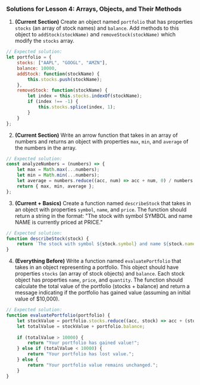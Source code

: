 ### Solutions for Lesson 4: Arrays, Objects, and Their Methods

1. **(Current Section)** Create an object named `portfolio` that has properties `stocks` (an array of stock names) and `balance`. Add methods to this object to `addStock(stockName)` and `removeStock(stockName)` which modify the `stocks` array.

```javascript
// Expected solution:
let portfolio = {
    stocks: ["AAPL", "GOOGL", "AMZN"],
    balance: 10000,
    addStock: function(stockName) {
        this.stocks.push(stockName);
    },
    removeStock: function(stockName) {
        let index = this.stocks.indexOf(stockName);
        if (index !== -1) {
            this.stocks.splice(index, 1);
        }
    }
};
```

2. **(Current Section)** Write an arrow function that takes in an array of numbers and returns an object with properties `max`, `min`, and `average` of the numbers in the array.

```javascript
// Expected solution:
const analyzeNumbers = (numbers) => {
    let max = Math.max(...numbers);
    let min = Math.min(...numbers);
    let average = numbers.reduce((acc, num) => acc + num, 0) / numbers.length;
    return { max, min, average };
};
```

3. **(Current + Basics)** Create a function named `describeStock` that takes in an object with properties `symbol`, `name`, and `price`. The function should return a string in the format: "The stock with symbol SYMBOL and name NAME is currently priced at PRICE."

```javascript
// Expected solution:
function describeStock(stock) {
    return `The stock with symbol ${stock.symbol} and name ${stock.name} is currently priced at $${stock.price}.`;
}
```

4. **(Everything Before)** Write a function named `evaluatePortfolio` that takes in an object representing a portfolio. This object should have properties `stocks` (an array of stock objects) and `balance`. Each stock object has properties `name`, `price`, and `quantity`. The function should calculate the total value of the portfolio (stocks + balance) and return a message indicating if the portfolio has gained value (assuming an initial value of $10,000).

```javascript
// Expected solution:
function evaluatePortfolio(portfolio) {
    let stockValue = portfolio.stocks.reduce((acc, stock) => acc + (stock.price * stock.quantity), 0);
    let totalValue = stockValue + portfolio.balance;
    
    if (totalValue > 10000) {
        return "Your portfolio has gained value!";
    } else if (totalValue < 10000) {
        return "Your portfolio has lost value.";
    } else {
        return "Your portfolio value remains unchanged.";
    }
}
```
